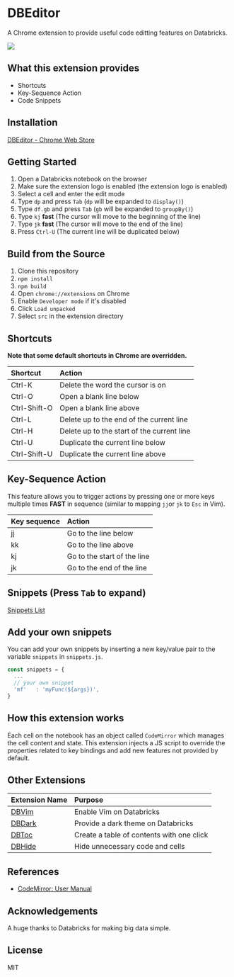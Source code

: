 # DBEditor

A Chrome extension to provide useful code editting features on Databricks.

<kbd>
  <img src="https://user-images.githubusercontent.com/17039389/60017754-7ad44980-96c4-11e9-8ff4-8a680ff393fd.gif">
</kbd>

## What this extension provides

- Shortcuts
- Key-Sequence Action
- Code Snippets

## Installation

[DBEditor - Chrome Web Store](https://chrome.google.com/webstore/detail/dbeditor/nlnifkmijjmmoaindmhbcdfinkcmfafj)

## Getting Started

1. Open a Databricks notebook on the browser
1. Make sure the extension logo is enabled (the extension logo is enabled)
1. Select a cell and enter the edit mode
1. Type `dp` and press `Tab` (`dp` will be expanded to `display()`)
1. Type `df.gb` and press `Tab` (`gb` will be expanded to `groupBy()`)
1. Type `kj` **fast** (The cursor will move to the beginning of the line)
1. Type `jk` **fast** (The cursor will move to the end of the line)
1. Press `Ctrl-U` (The current line will be duplicated below)

## Build from the Source

1. Clone this repository
1. `npm install`
1. `npm build`
1. Open `chrome://extensions` on Chrome
1. Enable `Developer mode` if it's disabled
1. Click `Load unpacked`
1. Select `src` in the extension directory

## Shortcuts

**Note that some default shortcuts in Chrome are overridden.**

| Shortcut     | Action                                     |
| :----------- | :----------------------------------------- |
| Ctrl-K       | Delete the word the cursor is on           |
| Ctrl-O       | Open a blank line below                    |
| Ctrl-Shift-O | Open a blank line above                    |
| Ctrl-L       | Delete up to the end of the current line   |
| Ctrl-H       | Delete up to the start of the current line |
| Ctrl-U       | Duplicate the current line below           |
| Ctrl-Shift-U | Duplicate the current line above           |

## Key-Sequence Action

This feature allows you to trigger actions by pressing one or more keys multiple times **FAST** in sequence (similar to mapping `jj`or `jk` to `Esc` in Vim).

| Key sequence | Action                      |
| :----------- | :-------------------------- |
| jj           | Go to the line below        |
| kk           | Go to the line above        |
| kj           | Go to the start of the line |
| jk           | Go to the end of the line   |

## Snippets (Press `Tab` to expand)

[Snippets List](./docs/snippets.md)

## Add your own snippets

You can add your own snippets by inserting a new key/value pair to the variable `snippets` in `snippets.js`.

```js
const snippets = {
  ...
  // your own snippet
  'mf'   : 'myFunc(${args})',
}
```

## How this extension works

Each cell on the notebook has an object called `CodeMirror` which manages the cell content and state. This extension injects a JS script to override the properties related to key bindings and add new features not provided by default.

## Other Extensions

| Extension Name                             | Purpose                                   |
| :----------------------------------------- | :---------------------------------------- |
| [DBVim](https://github.com/harupy/vim)     | Enable Vim on Databricks                  |
| [DBDark](https://github.com/harupy/dbdark) | Provide a dark theme on Databricks        |
| [DBToc](https://github.com/harupy/dbtoc)   | Create a table of contents with one click |
| [DBHide](https://github.com/harupy/dbhide) | Hide unnecessary code and cells           |

## References

- [CodeMirror: User Manual](https://codemirror.net/doc/manual.html)

## Acknowledgements

A huge thanks to Databricks for making big data simple.

## License

MIT
